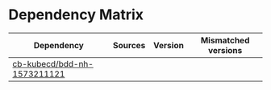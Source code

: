# Dependency Matrix

Dependency | Sources | Version | Mismatched versions
---------- | ------- | ------- | -------------------
[cb-kubecd/bdd-nh-1573211121](https://github.com/cb-kubecd/bdd-nh-1573211121.git) |  | []() | 
